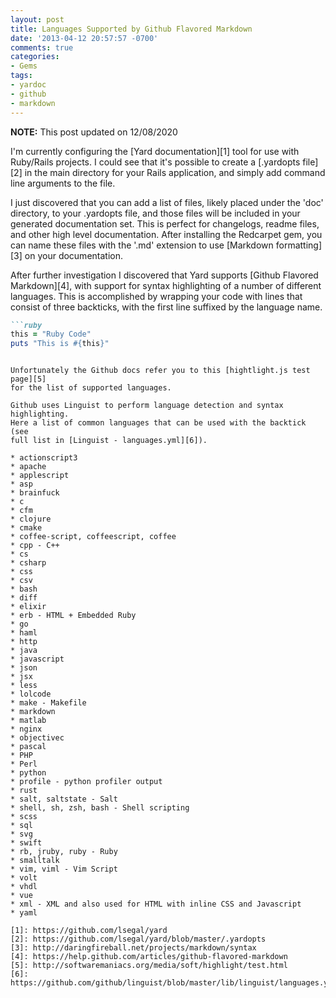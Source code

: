 ```yaml
---
layout: post
title: Languages Supported by Github Flavored Markdown
date: '2013-04-12 20:57:57 -0700'
comments: true
categories:
- Gems
tags:
- yardoc
- github
- markdown
---
```


__NOTE:__ This post updated on 12/08/2020

I'm currently configuring the [Yard documentation][1] tool for use with
Ruby/Rails projects. I could see that it's possible to create a
[.yardopts file][2] in the main directory for your Rails application, and
simply add command line arguments to the file.

I just discovered that you can add a list of files, likely placed under the
'doc' directory, to your .yardopts file, and those files will be included in
your generated documentation set. This is perfect for changelogs, readme
files, and other high level documentation. After installing the Redcarpet gem,
you can name these files with the '.md' extension to use
[Markdown formatting][3] on your documentation.
<!--more-->

After further investigation I discovered that Yard supports
[Github Flavored Markdown][4], with support for syntax highlighting of a
number of different languages. This is accomplished by wrapping your code with
lines that consist of three backticks, with the first line suffixed by the
language name.

```markdown
```ruby
this = "Ruby Code"
puts "This is #{this}"
```
```

Unfortunately the Github docs refer you to this [hightlight.js test page][5]
for the list of supported languages.

Github uses Linguist to perform language detection and syntax highlighting.
Here a list of common languages that can be used with the backtick (see
full list in [Linguist - languages.yml][6]).

* actionscript3
* apache
* applescript
* asp
* brainfuck
* c
* cfm
* clojure
* cmake
* coffee-script, coffeescript, coffee
* cpp - C++
* cs
* csharp
* css
* csv
* bash
* diff
* elixir
* erb - HTML + Embedded Ruby
* go
* haml
* http
* java
* javascript
* json
* jsx
* less
* lolcode
* make - Makefile
* markdown
* matlab
* nginx
* objectivec
* pascal
* PHP
* Perl
* python
* profile - python profiler output
* rust
* salt, saltstate - Salt
* shell, sh, zsh, bash - Shell scripting
* scss
* sql
* svg
* swift
* rb, jruby, ruby - Ruby
* smalltalk
* vim, viml - Vim Script
* volt
* vhdl
* vue
* xml - XML and also used for HTML with inline CSS and Javascript
* yaml

[1]: https://github.com/lsegal/yard
[2]: https://github.com/lsegal/yard/blob/master/.yardopts
[3]: http://daringfireball.net/projects/markdown/syntax
[4]: https://help.github.com/articles/github-flavored-markdown
[5]: http://softwaremaniacs.org/media/soft/highlight/test.html
[6]: https://github.com/github/linguist/blob/master/lib/linguist/languages.yml
